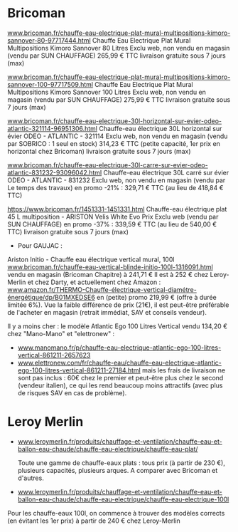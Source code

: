 Bricoman
========

 www.bricoman.fr/chauffe-eau-electrique-plat-mural-multipositions-kimoro-sannover-80-97717444.html
  Chauffe Eau Electrique Plat Mural Multipositions Kimoro Sannover 80 Litres
  Exclu web, non vendu en magasin (vendu par SUN CHAUFFAGE) 265,99 € TTC
  livraison gratuite sous 7 jours (max)

 www.bricoman.fr/chauffe-eau-electrique-plat-mural-multipositions-kimoro-sannover-100-97717509.html
  Chauffe Eau Electrique Plat Mural Multipositions Kimoro Sannover 100 Litres
  Exclu web, non vendu en magasin (vendu par SUN CHAUFFAGE) 275,99 € TTC
  livraison gratuite sous 7 jours (max)

 www.bricoman.fr/chauffe-eau-electrique-30l-horizontal-sur-evier-odeo-atlantic-321114-96951306.html
  Chauffe-eau électrique 30L horizontal sur évier ODEO - ATLANTIC - 321114
  Exclu web, non vendu en magasin (vendu par SOBRICO : 1 seul en stock) 314,23 € TTC
  (petite capacité, 1er prix en horizontal chez Bricoman)  livraison gratuite sous 7 jours (max)

 www.bricoman.fr/chauffe-eau-electrique-30l-carre-sur-evier-odeo-atlantic-831232-93096042.html
  Chauffe-eau électrique 30L carré sur évier ODEO - ATLANTIC - 831232
  Exclu web, non vendu en magasin (vendu par Le temps des travaux)
  en promo -21% : 329,71 € TTC (au lieu de 418,84 € TTC)

 https://www.bricoman.fr/1451331-1451331.html
  Chauffe-eau électrique plat 45 L multiposition - ARISTON Velis White Evo
  Prix Exclu web (vendu par SUN CHAUFFAGE) en promo -37% : 339,59 € TTC (au lieu de 540,00 € TTC)
  livraison gratuite sous 7 jours (max)

- Pour GAUJAC :

Ariston Initio - Chauffe eau électrique vertical mural, 100l
   www.bricoman.fr/chauffe-eau-vertical-blinde-initio-100l-1316091.html
vendu en magasin (Bricoman Chapitre) à 241,71 €
Il est à 252 € chez Leroy-Merlin et chez Darty, et actuellement chez Amazon :
  www.amazon.fr/THERMO-Chauffe-électrique-vertical-diamétre-énergétique/dp/B01MXEDSE6
en (petite) promo 219,99 € (offre à durée limitée 6%).
Vue la faible différence de prix (21€), il est peut-être préférable de l'acheter en magasin (retrait immédiat, SAV et conseils vendeur).

Il y a moins cher :
le modèle Atlantic Ego 100 Litres Vertical vendu 134,20 € chez "Mano-Mano" et "elettronew" :
- www.manomano.fr/p/chauffe-eau-electrique-atlantic-ego-100-litres-vertical-861211-2657623
- www.elettronew.com/fr/chauffe-eau/chauffe-eau-electrique-atlantic-ego-100-litres-vertical-861211-27184.html
mais les frais de livraison ne sont pas inclus : 60€ chez le premier et peut-être plus chez le second (vendeur italien), ce qui les rend beaucoup moins attractifs (avec plus de risques SAV en cas de problème).


Leroy Merlin
=============

- www.leroymerlin.fr/produits/chauffage-et-ventilation/chauffe-eau-et-ballon-eau-chaude/chauffe-eau-electrique/chauffe-eau-plat/

	Toute une gamme de chauffe-eaux plats : tous prix (à partir de 230 €), plusieurs capacités, plusieurs arques.
	A comparer avec Bricoman et d'autres.
  
- www.leroymerlin.fr/produits/chauffage-et-ventilation/chauffe-eau-et-ballon-eau-chaude/chauffe-eau-electrique/chauffe-eau-electrique-100l

 Pour les chauffe-eaux 100l, on commence à trouver des modèles corrects (en évitant les 1er prix) à partir de 240 € chez Leroy-Merlin


